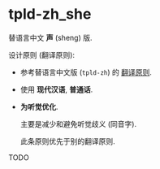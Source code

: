 # tpld-zh_she

替语言中文 **声** (sheng) 版.

设计原则 (翻译原则):

- 参考替语言中文版 (`tpld-zh`) 的 [翻译原则](../tpld-zh).

- 使用 **现代汉语**, **普通话**.

- **为听觉优化**.

  主要是减少和避免听觉歧义 (同音字).

  此条原则优先于别的翻译原则.

TODO
